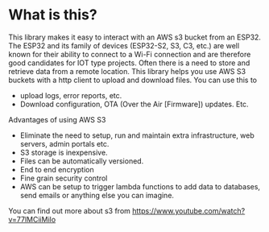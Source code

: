 # What is this? 
This library makes it easy to interact with an AWS s3 bucket from an ESP32.
The ESP32 and its family of devices (ESP32-S2, S3, C3, etc.) are well known for their ability to connect to a Wi-Fi connection and are therefore good candidates for IOT type projects.
Often there is a need to store and retrieve data from a remote location. 
This library helps you use AWS S3 buckets with a http client to upload and download files. You can use this to 
-	upload logs, error reports, etc. 
-	Download configuration, OTA (Over the Air [Firmware]) updates. Etc.

Advantages of using AWS S3
-	Eliminate the need to setup, run and maintain extra infrastructure, web servers, admin portals etc.
-	S3 storage is inexpensive.
-	Files can be automatically versioned.
-	End to end encryption
-	Fine grain security control
-	AWS can be setup to trigger lambda functions to add data to databases, send emails or anything else you can imagine.

You can find out more about s3 from https://www.youtube.com/watch?v=77lMCiiMilo

